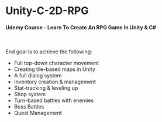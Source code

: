 # Unity-C-2D-RPG
#### Udemy Course - Learn To Create An RPG Game In Unity &amp; C#

<br/>

End goal is to achieve the following:
- Full top-down character movement
- Creating tile-based maps in Unity
- A full dialog system
- Inventory creation & management
- Stat-tracking & leveling up
- Shop system
- Turn-based battles with enemies
- Boss Battles
- Quest Management
